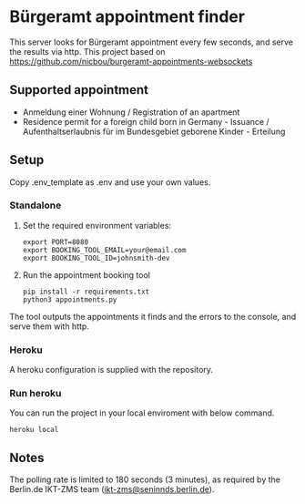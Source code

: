 # Bürgeramt appointment finder

This server looks for Bürgeramt appointment every few seconds, and serve the results via http. This project based on https://github.com/nicbou/burgeramt-appointments-websockets

## Supported appointment
- Anmeldung einer Wohnung / Registration of an apartment
- Residence permit for a foreign child born in Germany - Issuance / Aufenthaltserlaubnis für im Bundesgebiet geborene Kinder - Erteilung

## Setup
Copy .env_template as .env and use your own values.
### Standalone

1. Set the required environment variables:
    ```
    export PORT=8080
    export BOOKING_TOOL_EMAIL=your@email.com
    export BOOKING_TOOL_ID=johnsmith-dev
    ```

2. Run the appointment booking tool
    ```
    pip install -r requirements.txt
    python3 appointments.py
    ```

The tool outputs the appointments it finds and the errors to the console, and serve them with http.

### Heroku

A heroku configuration is supplied with the repository.

### Run heroku
You can run the project in your local enviroment with below command.
```
heroku local
```    

## Notes

The polling rate is limited to 180 seconds (3 minutes), as required by the Berlin.de IKT-ZMS team (ikt-zms@seninnds.berlin.de).
